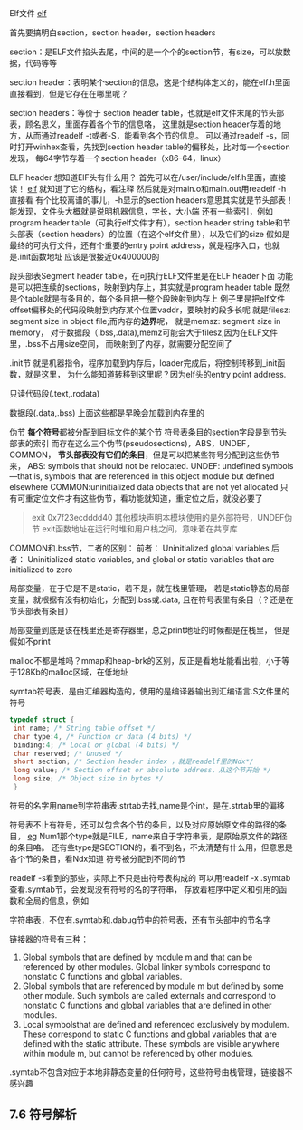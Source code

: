 Elf文件
[elf](2021-04-28-csappCh7/elf.png)

首先要搞明白section，section header，section headers

section：是ELF文件掐头去尾，中间的是一个个的section节，有size，可以放数据，代码等等

section header：表明某个section的信息，这是个结构体定义的，能在elf.h里面直接看到，但是它存在在哪里呢？

section headers：等价于 section header table，也就是elf文件末尾的节头部表，顾名思义，里面存着各个节的信息咯，
这里就是section header存着的地方，从而通过readelf -t或者-S，能看到各个节的信息。
可以通过readelf -s，同时打开winhex查看，先找到section header table的偏移处，比对每一个section发现，
每64字节存着一个section header（x86-64，linux）


ELF header
想知道ElF头有什么用？
首先可以在/user/include/elf.h里面，直接读！
[elf](2021-04-28-csappCh7/elf_header.png)
就知道了它的结构，看注释
然后就是对main.o和main.out用readelf -h 直接看
有个比较离谱的事儿，-h显示的section headers意思其实就是节头部表！
能发现，文件头大概就是说明机器信息，字长，大小端
还有一些索引，例如program header table（可执行elf文件才有），section header string table和节头部表（section headers）的位置（在这个elf文件里），以及它们的size
假如是最终的可执行文件，还有个重要的entry point address，就是程序入口，也就是.init函数地址
应该是很接近0x400000的


段头部表Segment header table，在可执行ELF文件里是在ELF header下面
功能是可以把连续的sections，映射到内存上，其实就是program header table
既然是个table就是有条目的，每个条目把一整个段映射到内存上
例子里是把elf文件offset偏移处的代码段映射到内存某个位置vaddr，要映射的段多长呢
就是filesz: segment size in object file;而内存的**边界**呢，
就是memsz: segment size in memory，
对于数据段（.bss,.data),memz可能会大于filesz,因为在ELF文件里，.bss不占用size空间，
而映射到了内存，就需要分配空间了

.init节
就是机器指令，程序加载到内存后，loader完成后，将控制转移到_init函数，就是这里，
为什么能知道转移到这里呢？因为elf头的entry point address.

只读代码段(.text,.rodata)

数据段(.data,.bss)
上面这些都是早晚会加载到内存里的



伪节
**每个符号**都被分配到目标文件的某个节
符号表条目的section字段是到节头部表的索引
而存在这么三个伪节(pseudosections)，ABS，UNDEF，COMMON，
**节头部表没有它们的条目**，但是可以把某些符号分配到这些伪节来，
ABS: symbols that should not be relocated.
UNDEF: undefined symbols—that is, symbols that are referenced in this object module but defined elsewhere
COMMON:uninitialized data objects that are not yet allocated
只有可重定位文件才有这些伪节，看功能就知道，重定位之后，就没必要了



> exit  0x7f23ecdddd40 其他模块声明本模块使用的是外部符号，UNDEF伪节
exit函数地址在运行时堆和用户栈之间，意味着在共享库

COMMON和.bss节，二者的区别：
前者： Uninitialized global variables
后者： Uninitialized static variables, and global or static variables that are
initialized to zero

局部变量，在于它是不是static，若不是，就在栈里管理，
若是static静态的局部变量，就根据有没有初始化，分配到.bss或.data,
且在符号表里有条目（？还是在节头部表有条目）


局部变量到底是该在栈里还是寄存器里，总之print地址的时候都是在栈里，
但是假如不print


malloc不都是堆吗？mmap和heap-brk的区别，反正是看地址能看出啦，小于等于128Kb的malloc区域，在低地址


symtab符号表，是由汇编器构造的，使用的是编译器输出到汇编语言.S文件里的符号
```C
typedef struct {
 int name; /* String table offset */
 char type:4, /* Function or data (4 bits) */
 binding:4; /* Local or global (4 bits) */
 char reserved; /* Unused */
 short section; /* Section header index ，就是readelf里的Ndx*/
 long value; /* Section offset or absolute address，从这个节开始 */
 long size; /* Object size in bytes */
 }
```
符号的名字用name到字符串表.strtab去找,name是个int，是在.strtab里的偏移

符号表不止有符号，还可以包含各个节的条目，以及对应原始原文件的路径的条目， 
[eg](2021-04-28-csappCh7/eg1.png)
Num1那个type就是FILE，name来自于字符串表，是原始原文件的路径的条目咯。
还有些type是SECTION的，看不到名，不太清楚有什么用，但意思是各个节的条目，看Ndx知道
符号被分配到不同的节

readelf -s看到的那些，实际上不只是由符号表构成的
可以用readelf -x .symtab 查看.symtab节，会发现没有符号的名的字符串，
存放着程序中定义和引用的函数和全局的信息，例如

字符串表，不仅有.symtab和.dabug节中的符号表，还有节头部中的节名字


链接器的符号有三种：
1. Global symbols that are defined by module m and that can be referenced by
other modules. Global linker symbols correspond to nonstatic C functions and
global variables.
1. Global symbols that are referenced by module m but defined by some other
module. Such symbols are called externals and correspond to nonstatic C
functions and global variables that are defined in other modules.
1. Local symbolsthat are defined and referenced exclusively by modulem. These
correspond to static C functions and global variables that are defined with the
static attribute. These symbols are visible anywhere within module m, but
cannot be referenced by other modules.

.symtab不包含对应于本地非静态变量的任何符号，这些符号由栈管理，链接器不感兴趣

## 7.6 符号解析

